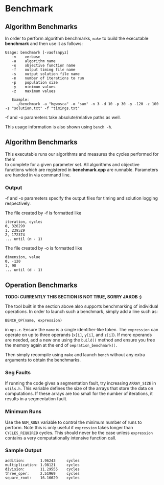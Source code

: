 # Benchmark

## Algorithm Benchmarks

In order to perform algorithm benchmarks, `make` to build the executable __benchmark__ and then use
it as follows:

```
Usage: benchmark [-vaofsnpyz]                         
   -v    verbose                                   
   -a    algorithm name                            
   -o    objective function name                   
   -f    output timing file name                   
   -s    output solution file name                 
   -n    number of iterations to run               
   -p    population size                  
   -y    minimum values                            
   -z    maximum values                            
                                               
   Example:                                        
     ./benchmark -a "hgwosca" -o "sum" -n 3 -d 10 -p 30 -y -120 -z 100 -s "solution.txt" -f "timings.txt"
```
\-f and \-o parameters take absolute/relative paths as well.

This usage information is also shown using `bench -h`.

## Algorithm Benchmarks
This executable runs our algorithms and measures the cycles performed for them  
to complete for a given parameter set. All algorithms and objective functions which are registered in 
__benchmark.cpp__ are runnable. Parameters are handed in via command line.

### Output
\-f and \-o parameters specify the output files for timing and solution logging respectively.

The file created by \-f is formatted like
```
iteration, cycles
0, 320299
1, 239529
2, 172374
... until (n - 1)  
```
The file created by \-o is formatted like 
```
dimension, value
0, -120
1, 98
... until (d - 1)  
```

## Operation Benchmarks

__TODO: CURRENTLY THIS SECTION IS NOT TRUE, SORRY JAKOB :)__

The tool built in the section above also supports benchmarking of individual operations.
In order to launch such a benchmark, simply add a line such as:

```
BENCH_OP(name, expression)
```

in `ops.c`. Ensure the `name` is a single identifier-like token. The `expression` can
operate on up to three operands (`x[i]`, `y[i]`, and `z[i]`). If more operands are needed,
add a new one using the `build()` method and ensure you free the memory again at the end
of `oepration_benchmark()`.

Then simply recompile using `make` and launch `bench` without any extra arguments to
obtain the benchmarks.

### Seg Faults

If running the code gives a segmentation fault, try increasing `ARRAY_SIZE` in `utils.h`.
This variable defines the size of the arrays that store the data on computations. If
these arrays are too small for the number of iterations, it results in a segmentation fault.

### Minimum Runs

Use the `NUM_RUNS` variable to control the minimum number of runs to perform. Note this is only
useful if `expression` takes longer than `CYCLES_REQUIRED` cycles. This should never be the case
unless `expression` contains a very computationally intensive function call.

### Sample Output

```
addition:       1.96243 	cycles
multiplication:	1.98121 	cycles
division:       11.29555 	cycles
three_oper:     2.51969 	cycles
square_root:    16.16629 	cycles
```
